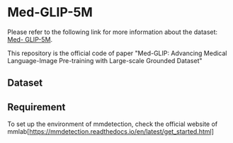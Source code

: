 # Med-GLIP-5M

Please refer to the following link for more information about the dataset: [Med- GLIP-5M](https://modelscope.cn/datasets/Venn2025/Med-GLIP-5M).

This repository is the official code of paper "Med-GLIP: Advancing Medical Language-Image Pre-training with
Large-scale Grounded Dataset"

## Dataset

## Requirement
To set up the environment of mmdetection, check the official website of mmlab[https://mmdetection.readthedocs.io/en/latest/get_started.html]
